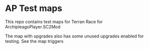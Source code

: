 # AP Test maps
This repo contains test maps for Terran Race for ArchipleagoPlayer.SC2Mod

The map with upgrades also has some unused upgrades enabled for testing. See the map triggers
